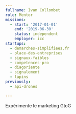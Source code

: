 ```yaml
---
fullname: Ivan Collombet
role: Mentor
missions:
  - start: '2017-01-01'
    end: '2019-06-30'
    status: independent
    employer: icc
startups:
  - demarches-simplifiees.fr
  - place-des-entreprises
  - signaux-faibles
  - competences-pro
  - diagoriente
  - signalement
  - lapins
previously:
  - api-drones

---
```


Expérimente le marketing GtoG
